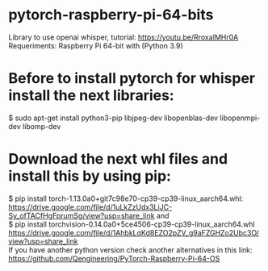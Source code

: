# pytorch-raspberry-pi-64-bits
Library to use openai whisper, tutorial: https://youtu.be/RroxaIMHr0A
Requeriments:
Raspberry Pi 64-bit with (Python 3.9)

# Before to install pytorch for whisper install the next libraries:
$ sudo apt-get install python3-pip libjpeg-dev libopenblas-dev libopenmpi-dev libomp-dev

# Download the next whl files and install this by using pip:

$ pip install torch-1.13.0a0+git7c98e70-cp39-cp39-linux_aarch64.whl:
</br>
https://drive.google.com/file/d/1uLkZzUdx3LiJC-Sy_ofTACfHgFprumSg/view?usp=share_link
and </br> 
$ pip install torchvision-0.14.0a0+5ce4506-cp39-cp39-linux_aarch64.whl
</br>
https://drive.google.com/file/d/1AhbkLqKd8EZO2pZV_g9aFZGHZo2Ubc3O/view?usp=share_link
</br>
If you have another python version check another alternatives in this link:
https://github.com/Qengineering/PyTorch-Raspberry-Pi-64-OS

